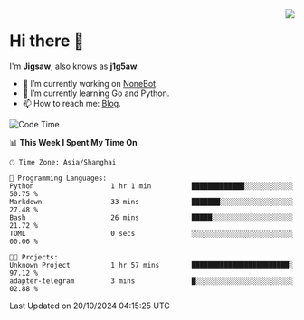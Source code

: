 <a href="#">
  <img align="right" src="https://github-readme-stats.vercel.app/api?username=j1g5awi&count_private=true&show_icons=true&title_color=80070B&text_color=B3B3B3&bg_color=212121&icon_color=80070B" />
</a>

# Hi there 👋

I'm **Jigsaw**, also knows as **j1g5aw**.

- 🔭 I’m currently working on [NoneBot](https://github.com/nonebot).
- 🌱 I’m currently learning Go and Python.
- 📫 How to reach me: [Blog](https://blog.maddestroyer.xyz/).

<!--START_SECTION:waka-->
![Code Time](http://img.shields.io/badge/Code%20Time-1%2C771%20hrs%2037%20mins-blue)

📊 **This Week I Spent My Time On** 

```text
🕑︎ Time Zone: Asia/Shanghai

💬 Programming Languages: 
Python                   1 hr 1 min          █████████████░░░░░░░░░░░░   50.75 % 
Markdown                 33 mins             ███████░░░░░░░░░░░░░░░░░░   27.48 % 
Bash                     26 mins             █████░░░░░░░░░░░░░░░░░░░░   21.72 % 
TOML                     0 secs              ░░░░░░░░░░░░░░░░░░░░░░░░░   00.06 % 

🐱‍💻 Projects: 
Unknown Project          1 hr 57 mins        ████████████████████████░   97.12 % 
adapter-telegram         3 mins              █░░░░░░░░░░░░░░░░░░░░░░░░   02.88 % 
```


 Last Updated on 20/10/2024 04:15:25 UTC
<!--END_SECTION:waka-->
